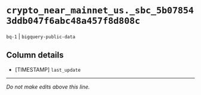 # `crypto_near_mainnet_us._sbc_5b078543ddb047f6abc48a457f8d808c`
`bq-1` | `bigquery-public-data`

## Column details
* [TIMESTAMP] `last_update`

-------------------------------------------------------------------------------
*Do not make edits above this line.*
